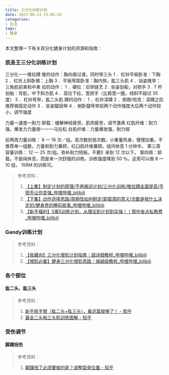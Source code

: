 ```yaml
---
title: 三分化训练计划
date: 2023-08-23 23:05:19
categories:
- 生活 
tags:
- 健身 
---
```

本文整理一下有关双分化健身计划的资源和指南：
<!--more--> 

### 凯圣王三分化训练计划

三分化一一推拉蹲
推的动作：胸向肩过渡，同时带三头
1 ．杠铃平板卧准：下胸
2 ．杠铃上斜卧推：上胸
3 ．平板窄距卧准：胸内侧，肱三头肌
4 ．站姿推举：三角肌前束和中束
拉的动作：
1 ．硬拉：后侧链艺
2 . 坐姿划船，对把手
3 . T 杆划船：背肌，中下斜方肌
4 ．高位下拉，宽把手（比肩宽一圈，倾斜不超过 35 度）
5 ．杠铃弯举，肱二头肌
蹲的动作：
1 ．杠铃深蹲
2 ．倒蹬/哈克：深蹲之后推荐做固定动作
3 ．坐姿腿屈伸
4 ．俯卧腿弯举前两个动作强度大后两个动作较小，调节强度

力量一速度一耐力
卸载：缓解神经疲劳，肌肉疲劳，调节激素
红肌纤维：耐力强，爆发力力量弱一一一马拉松
白肌纤维：力量爆发强，耐力弱

前两周力量训练： 8 一 16 次／组。高次数到低次数。小重量热身，慢慢加重。不推荐单一组数，力量和耐力兼顾，红臼肌纤维兼顾。组间休息 1 分钟半。
第三周容量训练： 12 一 25 次/组。弥补耐力短板。不要扌卓到 12 次以下。
第四周：卸载。不是纯休息，而是来一次舒服的训练。训练强度降到 50 ％。这周可以做 8 一 10 组， 15RM 的训练可。

> 参考资料：
> 1. [【上集】制定计划的原理/不再搬运计划/三分化训练/推拉蹲全面提高/手把手让你变强_哔哩哔哩_bilibili](https://www.bilibili.com/video/BV1jy4y1g7b1/?spm_id_from=333.999.0.0)
> 2. [【下集】动作选择思路/周期性如何制定/卸载周的意义/次数是按什么决定的/健身界的睡前故事_哔哩哔哩_bilibili](https://www.bilibili.com/video/BV1Zh411a7dy/?spm_id_from=333.999.0.0&vd_source=71b57f2bb132ac1f88ed255cad4a06a6)
> 3. [【新手福利】5乘5训练计划，从理论到计划到实操！！帮你省点私教费_哔哩哔哩_bilibili](https://www.bilibili.com/video/BV1DZ4y1y77T/?spm_id_from=333.788.recommend_more_video.1&vd_source=71b57f2bb132ac1f88ed255cad4a06a6)


### Gandy训练计划

> 参考资料：
> 1. [【收藏向】三分化增肌计划指南｜超详细教程_哔哩哔哩_bilibili](https://www.bilibili.com/video/BV1hg411Z7Ck)
> 2. [【增肌必看】健身三分化增肌思路｜保姆级教程_哔哩哔哩_bilibili](https://www.bilibili.com/video/BV1Ma411D7dC)


### 各个部位
#### 肱二头、肱三头

> 参考资料：
> 1. [新手练手臂（肱二头+肱三头），看这篇就够了！ - 知乎](https://zhuanlan.zhihu.com/p/123997541)
> 2. [最全二头和三头肌训练图解 - 知乎](https://zhuanlan.zhihu.com/p/72254588)


### 受伤调节
#### 脚踝扭伤

> 参考资料：
> 1. [脚踝扭了必须要做的是？调整距骨位置 - 知乎](https://zhuanlan.zhihu.com/p/28926298)